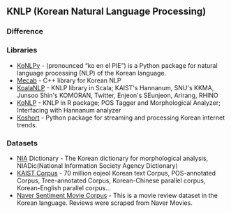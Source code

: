 ## KNLP (Korean Natural Language Processing)

### Difference

### Libraries
- [KoNLPy](http://konlpy-ko.readthedocs.io/ko/v0.4.3/) - (pronounced “ko en el PIE”) is a Python package for natural language processing (NLP) of the Korean language.
- [Mecab](https://bitbucket.org/eunjeon/mecab-ko-dic) - C++ library for Korean NLP
- [KoalaNLP](https://nearbydelta.github.io/KoalaNLP/) - KNLP library in Scala; KAIST's Hannanum, SNU's KKMA, Junsoo Shin's KOMORAN, Twitter, Enjeon's SEunjeon, Arirang, RHINO
- [KoNLP](https://github.com/haven-jeon/KoNLP) - KNLP in R package; POS Tagger and Morphological Analyzer; Interfacing with Hannanum analyzer
- [Koshort](http://koshort.readthedocs.io/ko/latest/) - Python package for streaming and processing Korean internet trends.

### Datasets
- [NIA](https://github.com/haven-jeon/NIADic) Dictionary - The Korean dictionary for morphological analysis, NIADic(National Information Society Agency Dictionary)
- [KAIST Corpus](http://semanticweb.kaist.ac.kr/home/index.php/KAIST_Corpus) - 70 million eojeol Korean text Corpus, POS-annotated Corpus, Tree-annotated Corpus, Korean-Chinese parallel corpus, Korean-English parallel corpus...
- [Naver Sentiment Movie Corpus](https://github.com/e9t/nsmc/) - This is a movie review dataset in the Korean language. Reviews were scraped from Naver Movies.
